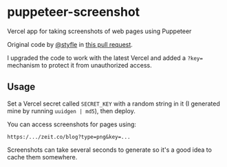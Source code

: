 # puppeteer-screenshot

Vercel app for taking screenshots of web pages using Puppeteer

Original code by [@styfle](https://github.com/styfle) in [this pull request](https://github.com/vercel/now-examples/pull/207).

I upgraded the code to work with the latest Vercel and added a `?key=` mechanism to protect it from unauthorized access.

## Usage

Set a Vercel secret called `SECRET_KEY` with a random string in it (I generated mine by running `uuidgen | md5`), then deploy.

You can access screenshots for pages using:

    https:/.../zeit.co/blog?type=png&key=...

Screenshots can take several seconds to generate so it's a good idea to cache them somewhere.
